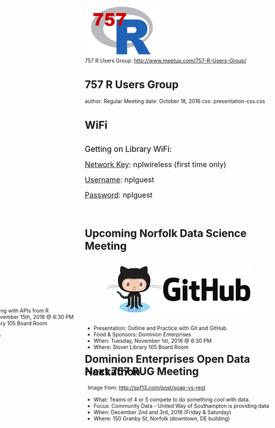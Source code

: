 <div class="logo">
  <a href="http://www.meetup.com/757-R-Users-Group/" target="_blank">
  <img src="./img/757-rug-logo.png" style="width:200px;" alt="logo">
  </a>
</div>

<div class="copyright">
757 R Users Group: <a href="http://www.meetup.com/757-R-Users-Group/" target="_blank">http://www.meetup.com/757-R-Users-Group/</a>
</div>

757 R Users Group
========================================
author: Regular Meeting
date: October 18, 2016
css: presentation-css.css

WiFi
========================================

<br>
<span style="font-size:150%;color:black;">Getting on Library WiFi: </span><br>
<br>
<span style="font-size:140%;"><u>Network Key</u>: nplwireless (first time only)</span><br><br>
<span style="font-size:140%;"><u>Username</u>: nplguest</span><br><br>
<span style="font-size:140%;"><u>Password</u>: nplguest</span><br><br>
<br>

Upcoming Norfolk Data Science Meeting
========================================

<br>
<img src="./img/github.png" style="margin: auto;display: block;"/>
<br>
<ul>
  <li>Presentation: Outline and Practice with Git and GitHub</li>
  <li>Food & Sponsors: Dominion Enterprises</li>
  <li>When: Tuesday, November 1st, 2016 @ 6:30 PM</li>
  <li>Where: Slover Library 105 Board Room</li>
</ul>

Next 757 RUG Meeting
========================================

<div class="footer">
&nbsp;&nbsp;Image from: <a href="http://spf13.com/post/soap-vs-rest">http://spf13.com/post/soap-vs-rest</a>
</div>
<br>
<div class="midcenter" style="margin-left:-380px; margin-top:-255px; width:103%;">
  <ul>
    <li>Presentation: Working with APIs from R</li>
    <li>When: Tuesday, November 15th, 2016 @ 6:30 PM</li>
    <li>Where: Slover Library 105 Board Room</li>
  </ul>
  <img style="width:50%;" src="http://downloads.eviware.s3.amazonaws.com/web_site_images/soapui/web_images/Dojo/REST_vs_Soap.png" alt="soap-v-rest-diagram">
</div>

Dominion Enterprises Open Data Hackathon
========================================

<br>
<ul>
  <li>What: Teams of 4 or 5 compete to do something cool with data.</li>
  <li>Focus: Community Data - United Way of Southampton is providing data</li>
  <li>When: December 2nd and 3rd, 2016 (Friday & Saturday)</li>
  <li>Where: 150 Granby St, Norfolk (downtown, DE building)</li>
</ul>

